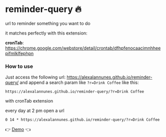 # reminder-query :fire:

url to reminder something you want to do

it matches perfectly with this extension:

**cronTab**: https://chrome.google.com/webstore/detail/crontab/dfhpfenocaacimnhheepifmlklfephpn

###  How to use
Just access the following url:
https://alexalannunes.github.io/reminder-query/ and append a search param like `?r=Drink Coffee` like this:

`https://alexalannunes.github.io/reminder-query/?r=Drink Coffee`

with cronTab extension

every day at 2 pm open a url

`0 14 * https://alexalannunes.github.io/reminder-query/?r=Drink Coffee`

 :point_right: [Demo](https://alexalannunes.github.io/reminder-query/?r=Drink%20Coffee) :point_left:
